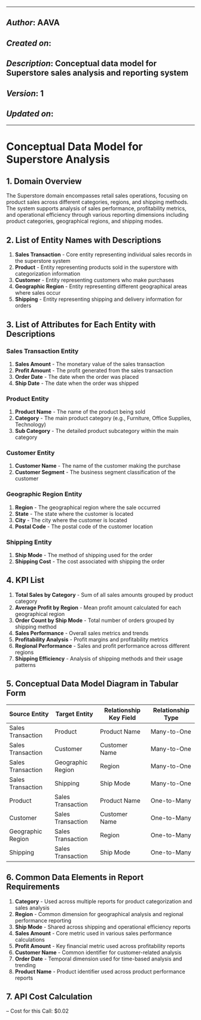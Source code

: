 _____________________________________________
## *Author*: AAVA
## *Created on*: 
## *Description*: Conceptual data model for Superstore sales analysis and reporting system
## *Version*: 1
## *Updated on*: 
_____________________________________________

# Conceptual Data Model for Superstore Analysis

## 1. Domain Overview

The Superstore domain encompasses retail sales operations, focusing on product sales across different categories, regions, and shipping methods. The system supports analysis of sales performance, profitability metrics, and operational efficiency through various reporting dimensions including product categories, geographical regions, and shipping modes.

## 2. List of Entity Names with Descriptions

1. **Sales Transaction** - Core entity representing individual sales records in the superstore system
2. **Product** - Entity representing products sold in the superstore with categorization information
3. **Customer** - Entity representing customers who make purchases
4. **Geographic Region** - Entity representing different geographical areas where sales occur
5. **Shipping** - Entity representing shipping and delivery information for orders

## 3. List of Attributes for Each Entity with Descriptions

### Sales Transaction Entity
1. **Sales Amount** - The monetary value of the sales transaction
2. **Profit Amount** - The profit generated from the sales transaction
3. **Order Date** - The date when the order was placed
4. **Ship Date** - The date when the order was shipped

### Product Entity
1. **Product Name** - The name of the product being sold
2. **Category** - The main product category (e.g., Furniture, Office Supplies, Technology)
3. **Sub Category** - The detailed product subcategory within the main category

### Customer Entity
1. **Customer Name** - The name of the customer making the purchase
2. **Customer Segment** - The business segment classification of the customer

### Geographic Region Entity
1. **Region** - The geographical region where the sale occurred
2. **State** - The state where the customer is located
3. **City** - The city where the customer is located
4. **Postal Code** - The postal code of the customer location

### Shipping Entity
1. **Ship Mode** - The method of shipping used for the order
2. **Shipping Cost** - The cost associated with shipping the order

## 4. KPI List

1. **Total Sales by Category** - Sum of all sales amounts grouped by product category
2. **Average Profit by Region** - Mean profit amount calculated for each geographical region
3. **Order Count by Ship Mode** - Total number of orders grouped by shipping method
4. **Sales Performance** - Overall sales metrics and trends
5. **Profitability Analysis** - Profit margins and profitability metrics
6. **Regional Performance** - Sales and profit performance across different regions
7. **Shipping Efficiency** - Analysis of shipping methods and their usage patterns

## 5. Conceptual Data Model Diagram in Tabular Form

| Source Entity | Target Entity | Relationship Key Field | Relationship Type |
|---------------|---------------|----------------------|-------------------|
| Sales Transaction | Product | Product Name | Many-to-One |
| Sales Transaction | Customer | Customer Name | Many-to-One |
| Sales Transaction | Geographic Region | Region | Many-to-One |
| Sales Transaction | Shipping | Ship Mode | Many-to-One |
| Product | Sales Transaction | Product Name | One-to-Many |
| Customer | Sales Transaction | Customer Name | One-to-Many |
| Geographic Region | Sales Transaction | Region | One-to-Many |
| Shipping | Sales Transaction | Ship Mode | One-to-Many |

## 6. Common Data Elements in Report Requirements

1. **Category** - Used across multiple reports for product categorization and sales analysis
2. **Region** - Common dimension for geographical analysis and regional performance reporting
3. **Ship Mode** - Shared across shipping and operational efficiency reports
4. **Sales Amount** - Core metric used in various sales performance calculations
5. **Profit Amount** - Key financial metric used across profitability reports
6. **Customer Name** - Common identifier for customer-related analysis
7. **Order Date** - Temporal dimension used for time-based analysis and trending
8. **Product Name** - Product identifier used across product performance reports

## 7. API Cost Calculation

– Cost for this Call: $0.02